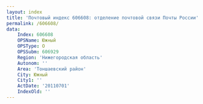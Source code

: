 ```yaml
---
layout: index
title: 'Почтовый индекс 606608: отделение почтовой связи Почты России'
permalink: /606608/
data:
    Index: 606608
    OPSName: Южный
    OPSType: О
    OPSSubm: 606929
    Region: 'Нижегородская область'
    Autonom: ''
    Area: 'Тоншаевский район'
    City: Южный
    City1: ''
    ActDate: '20110701'
    IndexOld: ''
---
```

